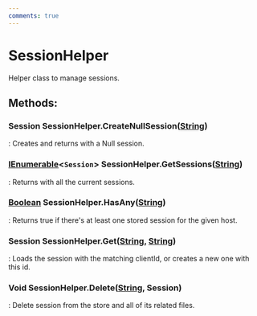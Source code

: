 ```yaml
---
comments: true
---
```

# SessionHelper

Helper class to manage sessions. 


## **Methods**:

### Session SessionHelper.CreateNullSession([String](https://learn.microsoft.com/en-us/dotnet/api/System.String))
: Creates and returns with a Null session. 

### [IEnumerable](https://learn.microsoft.com/en-us/dotnet/api/System.Collections.Generic.IEnumerable-1)&lt;`Session`&gt; SessionHelper.GetSessions([String](https://learn.microsoft.com/en-us/dotnet/api/System.String))
: Returns with all the current sessions. 

### [Boolean](https://learn.microsoft.com/en-us/dotnet/api/System.Boolean) SessionHelper.HasAny([String](https://learn.microsoft.com/en-us/dotnet/api/System.String))
: Returns true if there's at least one stored session for the given host. 

### Session SessionHelper.Get([String](https://learn.microsoft.com/en-us/dotnet/api/System.String), [String](https://learn.microsoft.com/en-us/dotnet/api/System.String))
: Loads the session with the matching clientId, or creates a new one with this id. 

### Void SessionHelper.Delete([String](https://learn.microsoft.com/en-us/dotnet/api/System.String), Session)
: Delete session from the store and all of its related files. 